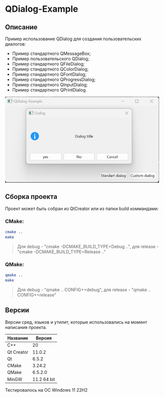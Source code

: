 # QDialog-Example

## Описание

Пример использование QDialog для создания пользовательских диалогов:
- Пример стандартного QMessageBox;
- Пример пользовательского QDialog;
- Пример стандартного QFileDialog;
- Пример стандартного QColorDialog;
- Пример стандартного QFontDialog;
- Пример стандартного QProgressDialog;
- Пример стандартного QInputDialog;
- Пример стандартного QPrintDialog.

![alt text](doc/QDialog-Example.png)

## Сборка проекта

Проект может быть собран из QtCreator или из папки build коммандами:

### CMake:

```bash
cmake ..
make
```
> Для debug - "cmake -DCMAKE_BUILD_TYPE=Debug ..", для release - "cmake -DCMAKE_BUILD_TYPE=Release .."

### QMake:

```bash
qmake ..
make
```
> Для debug - "qmake .. CONFIG+=debug", для release - "qmake .. CONFIG+=release"

## Версии

Версии сред, языков и утилит, которые использовались на момент написания проекта.

| Название   | Версия               |
| -----------|----------------------|
| C++        | 20                   |
| Qt Creator | 11.0.2               |
| Qt         | 6.5.2                |
| CMake      | 3.24.2               |
| QMake      | 6.5.2.0              |
| MinGW      | 11.2 64 bit          |

Тестировалось на ОС Windows 11 22H2
